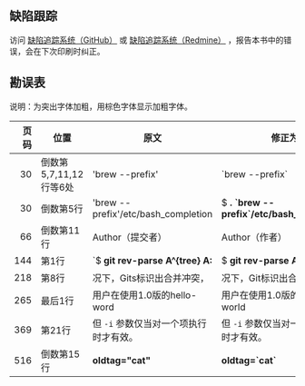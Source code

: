 
## 缺陷跟踪

访问 [缺陷追踪系统（GitHub）](https://github.com/gotgit/gotgit/issues/new) 或 [缺陷追踪系统（Redmine）](http://redmine.ossxp.com/redmine/projects/gotgit/issues/new) ，报告本书中的错误，会在下次印刷时纠正。

## 勘误表

说明：为突出字体加粗，用棕色字体显示加粗字体。

| 页码   | 位置                      | 原文                         | 修正为                       | 缺陷追踪                                             |
| ------:| ------------------------- | ---------------------------- | ---------------------------- | ---------------------------------------------------- |
|     30 | 倒数第5,7,11,12行等6处    | 'brew --prefix'              | \`brew --prefix\`            | [#146](http://redmine.ossxp.com/redmine/issues/146)  |
|     30 | 倒数第5行                 | 'brew --prefix'/etc/bash\_completion | $ **. \`brew --prefix\`/etc/bash\_completion** | [#152](http://redmine.ossxp.com/redmine/issues/152)  |
|     66 | 倒数第11行                | Author（提交者）             |  Author（作者）              | [GitHub#2](http://github.com/gotgit/gotgit/issues/2)    |
|    144 | 第1行                     | \`$ **git rev-parse  A^{tree}  A:**  | $ **git rev-parse  A^{tree}  A:**              | [#153](http://redmine.ossxp.com/redmine/issues/153)  |
|    218 | 第8行                     | 况下，Gits标识出合并冲突，           | 况下，Git标识出合并冲突，                      | [#159](http://redmine.ossxp.com/redmine/issues/159)  |
|    265 | 最后1行                   | 用户在使用1.0版的hello-word          | 用户在使用1.0版的hello-world                   | [GitHub#5](http://github.com/gotgit/gotgit/issues/5)    |
|    369 | 第21行                    | 但 `-i` 参数仅当对一个项执行时才有效。 | 但 `-i` 参数仅当对一个项目执行时才有效。     | [GitHub#3](http://github.com/gotgit/gotgit/issues/3)    |
|    516 | 倒数第15行                | **oldtag="cat"**             | **oldtag=\`cat\`**           | [#151](http://redmine.ossxp.com/redmine/issues/151)  |

